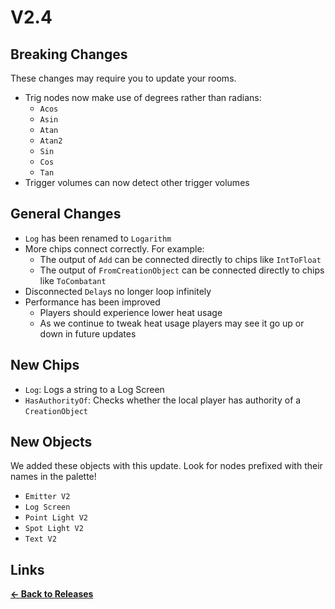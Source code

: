 # V2.4

## Breaking Changes

These changes may require you to update your rooms.

* Trig nodes now make use of degrees rather than radians:
  * `Acos`
  * `Asin`
  * `Atan`
  * `Atan2`
  * `Sin`
  * `Cos`
  * `Tan`
* Trigger volumes can now detect other trigger volumes

## General Changes

* `Log` has been renamed to `Logarithm`
* More chips connect correctly. For example:
  * The output of `Add` can be connected directly to chips like `IntToFloat`
  * The output of `FromCreationObject` can be connected directly to chips like `ToCombatant`
* Disconnected `Delay`s no longer loop infinitely
* Performance has been improved
  * Players should experience lower heat usage
  * As we continue to tweak heat usage players may see it go up or down in future updates

## New Chips

* `Log`: Logs a string to a Log Screen
* `HasAuthorityOf`: Checks whether the local player has authority of a `CreationObject`

## New Objects

We added these objects with this update. Look for nodes prefixed with their names in the palette!

* `Emitter V2`
* `Log Screen`
* `Point Light V2`
* `Spot Light V2`
* `Text V2`

## Links

**[<- Back to Releases](https://tyleo-rec.github.io/CircuitsV2Resources/releases/)**
